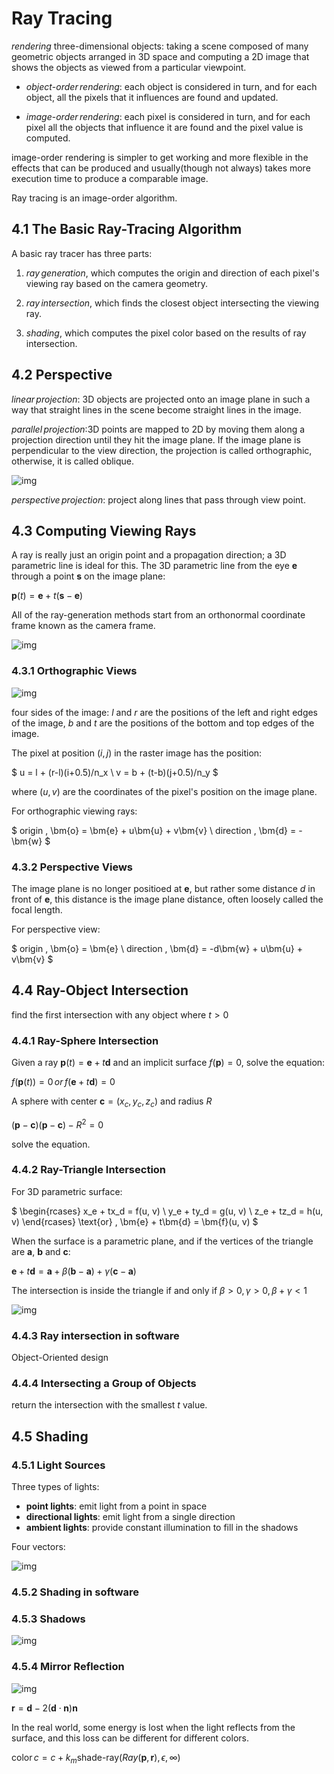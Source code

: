 # Ray Tracing

$rendering$ three-dimensional objects: taking a scene composed of many geometric objects arranged in 3D space and computing a 2D image that shows the objects as viewed from a particular viewpoint.  

* $object\text{-}order\,rendering$: each object is considered in turn, and for each object, all the pixels that it influences are found and updated.

* $image\text{-}order\,rendering$: each pixel is considered in turn, and for each pixel all the objects that influence it are found and the pixel value is computed. 

image-order rendering is simpler to get working and more flexible in the effects that can be produced and usually(though not always) takes more execution time to produce a comparable image.  

Ray tracing is an image-order algorithm.  

## 4.1 The Basic Ray-Tracing Algorithm

A basic ray tracer has three parts:

1. $ray\,generation$, which computes the origin and direction of each pixel's viewing ray based on the camera geometry.

2. $ray\,intersection$, which finds the closest object intersecting the viewing ray.

3. $shading$, which computes the pixel color based on the results of ray intersection.

## 4.2 Perspective

$linear\,projection$: 3D objects are projected onto an image plane in such a way that straight lines in the scene become straight lines in the image.  

$parallel\,projection$:3D points are mapped to 2D by moving them along a projection direction until they hit the image plane. If the image plane is perpendicular to the view direction, the projection is called orthographic, otherwise, it is called oblique.  

![img](res/CP04/001.PNG)

$perspective\,projection$: project along lines that pass through view point. 

## 4.3 Computing Viewing Rays

A ray is really just an origin point and a propagation direction; a 3D parametric line is ideal for this. The 3D parametric line from the eye $\bm{e}$ through  a point $\bm{s}$ on the image plane:    

$\bm{p}(t) = \bm{e} + t(\bm{s}-\bm{e})$

All of the ray-generation methods start from an orthonormal coordinate frame known as the camera frame. 

![img](res/CP04/003.PNG)

### 4.3.1 Orthographic Views

![img](res/CP04/004.PNG)

four sides of the image: $l$ and $r$ are the positions of the left and right edges of the image, $b$ and $t$ are the positions of the bottom and top edges of the image.  

The pixel at position $(i,j)$ in the raster image has the position:  

$
u = l + (r-l)(i+0.5)/n_x \\
v = b + (t-b)(j+0.5)/n_y
$

where $(u,v)$ are the coordinates of the pixel's position on the image plane.  

For orthographic viewing rays:  

$
origin \, \bm{o} = \bm{e} + u\bm{u} + v\bm{v} \\
direction \, \bm{d} = -\bm{w}
$

### 4.3.2 Perspective Views

The image plane is no longer positioed at $\bm{e}$, but rather some distance $d$ in front of $\bm{e}$, this distance is the image plane distance, often loosely called the focal length. 

For perspective view:

$
origin \, \bm{o} = \bm{e} \\
direction \, \bm{d} = -d\bm{w} + u\bm{u} + v\bm{v} 
$

## 4.4 Ray-Object Intersection

find the first intersection with any object where $t \gt 0$

### 4.4.1 Ray-Sphere Intersection

Given a ray $\bm{p}(t) = \bm{e} + t\bm{d}$ and an implicit surface $f(\bm{p}) = 0$, solve the equation:

$f(\bm{p}(t))=0 \, or \, f(\bm{e} + t\bm{d}) = 0$

A sphere with center $\bm{c} = (x_c, y_c, z_c)$ and radius $R$

$(\bm{p}-\bm{c})(\bm{p}-\bm{c}) - R^2 = 0$

solve the equation.

### 4.4.2 Ray-Triangle Intersection

For 3D parametric surface:

$
\begin{rcases}
   x_e + tx_d = f(u, v) \\
   y_e + ty_d = g(u, v) \\
   z_e + tz_d = h(u, v)
\end{rcases} \text{or} \, \bm{e} + t\bm{d} = \bm{f}(u, v)
$

When the surface is a parametric plane, and if the vertices of the triangle are $\bm{a}$, $\bm{b}$ and $\bm{c}$:

$\bm{e} + t\bm{d} = \bm{a} + \beta(\bm{b}-\bm{a}) + \gamma(\bm{c}-\bm{a})$

The intersection is inside the triangle if and only if $\beta > 0, \gamma > 0, \beta + \gamma < 1$

![img](res/CP04/005.PNG)

### 4.4.3 Ray intersection in software

Object-Oriented design

### 4.4.4 Intersecting a Group of Objects

return the intersection with the smallest $t$ value.  

## 4.5 Shading

### 4.5.1 Light Sources

Three types of lights:

* **point lights**: emit light from a point in space
* **directional lights**: emit light from a single direction
* **ambient lights**: provide constant illumination to fill in the shadows

Four vectors:

![img](res/CP04/006.PNG)

### 4.5.2 Shading in software

### 4.5.3 Shadows

![img](res/CP04/007.PNG)

### 4.5.4 Mirror Reflection

![img](res/CP04/008.PNG)

$\bm{r} = \bm{d} - 2(\bm{d} \cdot \bm{n})\bm{n}$

In the real world, some energy is lost when the light reflects from the surface, and this loss can be different for different colors.

$\text{color} \, c = c + k_m \text{shade-ray}(Ray(\bm{p}, \bm{r}), \epsilon, \infty)$